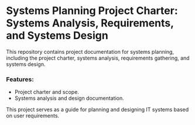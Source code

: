 # Systems Planning Project Charter: Systems Analysis, Requirements, and Systems Design

This repository contains project documentation for systems planning, including the project charter, systems analysis, requirements gathering, and systems design.

### Features:
- Project charter and scope.
- Systems analysis and design documentation.

This project serves as a guide for planning and designing IT systems based on user requirements.

